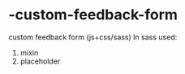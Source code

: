 # -custom-feedback-form
 custom feedback form (js+css/sass)
 In sass used:
 1. mixin
 2. placeholder
   
